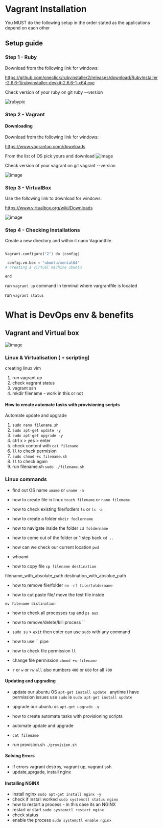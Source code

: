 # Vagrant Installation 

You MUST do the following setup in the order stated as the applications depend on each other 

## Setup guide

### Step 1 - Ruby
Download from the following link for windows:

https://github.com/oneclick/rubyinstaller2/releases/download/RubyInstaller-2.6.6-1/rubyinstaller-devkit-2.6.6-1-x64.exe

Check version of your ruby on git
ruby --version

![rubypic](https://user-images.githubusercontent.com/104793540/184134293-c246ecb9-ea59-4a26-bb5d-8d3f31c585d2.PNG)



### Step 2 - Vagrant
#### Downloading 
Download from the following link for windows:

https://www.vagrantup.com/downloads

From the list of OS pick yours and download 
![image](https://user-images.githubusercontent.com/104793540/184134469-596b439b-dc51-4648-92af-cb6d493e782e.png)

Check version of your vagrant on git
vagrant --version

![image](https://user-images.githubusercontent.com/104793540/184136250-f3f3dd5e-fefc-40b9-8d9e-a45ec3c0b3f2.png)


### Step 3 - VirtualBox 
Use the following link to download for windows:

https://www.virtualbox.org/wiki/Downloads 

![image](https://user-images.githubusercontent.com/104793540/184135055-a9cdd357-e4a0-40ff-8be1-53c7a807ebc1.png)

### Step 4 - Checking Installations 
Create a new directory and within it nano Vagrantfile 
```python 

Vagrant.configure("2") do |config|

 config.vm.box = "ubuntu/xenial64"
# creating a virtual machine ubuntu 

end

```
run `vagrant up` command in terminal where vargrantfile is located 

run `vagrant status`
# What is DevOps env & benefits 
## Vagrant and Virtual box
![image](https://user-images.githubusercontent.com/104793540/184343497-7f79029b-699d-48df-9ced-f8872dee7fe2.png)

### Linux & Virtualisation ( + scripting)
creating linux vim 
1. run vagrant up 
2. check vagrant status 
3. vagrant ssh
4. mkdir filename - work in this or not

#### How to create automate tasks with provisioning scripts 

Automate update and upgrade 
1. `sudo nano filename.sh`
2. `sudo apt-get update -y`
3. `sudo apt-get upgrade -y`
4. ctrl x > yes > enter 
5. check content with `cat filename`
6. `ll` to check permision 
7. `sudo chmod +x filename.sh` 
8. `ll` to check again 
9. run filename.sh `sudo ./filename.sh`

### Linux commands

- find out OS name 
`uname` or `uname -a`

- how to create file in linux 
`touch filename` or `nano filename`

- how to check existing file/fodlers
`ls` or `ls -a`

- how to create a folder `mkdir fodlername`

- how to navigate inside the folder `cd foldername`

- how to come out of the folder or 1 step back `cd ..`

- how can we check our current location `pwd`
- whoami 

- how to copy file `cp filename destination`

filename_with_absolute_path 
destination_with_absolue_path

- how to remove file/folder `rm -rf file/foldername`

- how to cut paste file/ move the test file inside 

`mv filename distination`

- how to check all processes `top` and `ps aux`

- how to remove/delete/kill process ``

- `sudo su` > `exit` then enter 
can use `sudo` with any command 

- how to use `` pipe 
- how to check file permission `ll`
- change file permission `chmod +x filename`
- `r` or `w` or `rw` `all` also numbers `400` or `600` for all `700`

#### Updating and upgrading 
- update our ubuntu  OS `apt-get install update `
anytime i have permission issues use `sudo` ie `sudo apt-get install update`

- upgrade our ubuntu os 
`apt-get upgrade -y`

- how to create automate tasks with provisioning scripts 
- automate update and upgrade 

- `cat filename`

- run provision.sh `./provision.sh`

#### Solving Errors
- if errors vagrant destroy, vagrant up, vagrant ssh  
- update,uprgade, install nginx

#### Installing NGINX
- Install nginx `sudo apt-get install nginx -y`
- check if install worked `sudo systemctl status nginx `
- how to restart a process - in this case its an NGINX
- restart or start `sudo systemctl restart nginx`
- check status
- enable the process `sudo systemctl enable nginx`
